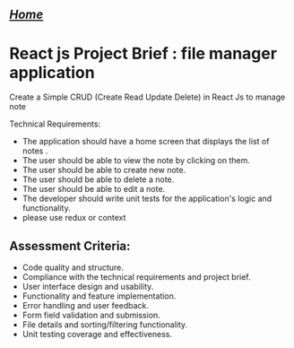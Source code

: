 ##  <u> *[Home](README.md)* </u>

# React js Project Brief : file manager application

Create a Simple CRUD (Create Read Update Delete) in React Js to manage note 

Technical Requirements:

* The application should have a home screen that displays the list of notes .
* The user should be able to view the note by clicking on them.
* The user should be able to create new note.
* The user should be able to delete a note.
* The user should be able to edit a note.
* The developer should write unit tests for the application's logic and functionality.
* please use redux or context 

## Assessment Criteria:

* Code quality and structure.
* Compliance with the technical requirements and project brief.
* User interface design and usability.
* Functionality and feature implementation.
* Error handling and user feedback.
* Form field validation and submission.
* File details and sorting/filtering functionality.
* Unit testing coverage and effectiveness.
